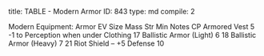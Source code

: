 title:          TABLE - Modern Armor
ID:             843
type:           md
compile:        2



Modern Equipment: Armor
EV	Size	Mass	Str Min	Notes	CP
Armored Vest	5				-1 to Perception when under Clothing	17
Ballistic Armor (Light)	6					18
Ballistic Armor (Heavy)	7					21
Riot Shield	–				+5 Defense	10